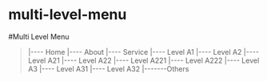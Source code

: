 # multi-level-menu

#Multi Level Menu
>
> |---- Home
> |---- About
> |---- Service
>      |---- Level A1
 >     |---- Level A2
 >           |---- Level A21
>            |---- Level A22
>                  |---- Level A221
  >                |---- Level A222
 >     |---- Level A3
 >                 |---- Level A31
 >                 |---- Level A32
>|-------Others
